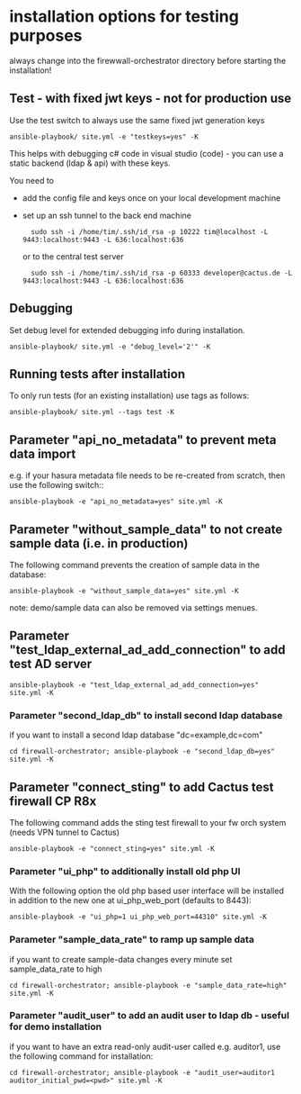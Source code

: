 # installation options for testing purposes

always change into the firewwall-orchestrator directory before starting the installation!

## Test - with fixed jwt keys - not for production use

Use the test switch to always use the same fixed jwt generation keys

```console
ansible-playbook/ site.yml -e "testkeys=yes" -K
```

This helps with debugging c# code in visual studio (code) - you can use a static backend (ldap & api) with these keys.

You need to
- add the config file and keys once on your local development machine
- set up an ssh tunnel to the back end machine

        sudo ssh -i /home/tim/.ssh/id_rsa -p 10222 tim@localhost -L 9443:localhost:9443 -L 636:localhost:636

    or to the central test server

        sudo ssh -i /home/tim/.ssh/id_rsa -p 60333 developer@cactus.de -L 9443:localhost:9443 -L 636:localhost:636

## Debugging

Set debug level for extended debugging info during installation.

```console
ansible-playbook/ site.yml -e "debug_level='2'" -K
```
## Running tests after installation

To only run tests (for an existing installation) use tags as follows:

```console
ansible-playbook/ site.yml --tags test -K
```

## Parameter "api_no_metadata" to prevent meta data import

e.g. if your hasura metadata file needs to be re-created from scratch, then use the following switch::

```console
ansible-playbook -e "api_no_metadata=yes" site.yml -K
```

## Parameter "without_sample_data" to not create sample data (i.e. in production)

The following command prevents the creation of sample data in the database:

```console
ansible-playbook -e "without_sample_data=yes" site.yml -K
```

note: demo/sample data can also be removed via settings menues.

## Parameter "test_ldap_external_ad_add_connection" to add test AD server

```console
ansible-playbook -e "test_ldap_external_ad_add_connection=yes" site.yml -K
```

### Parameter "second_ldap_db" to install second ldap database

if you want to install a second ldap database "dc=example,dc=com"

```console
cd firewall-orchestrator; ansible-playbook -e "second_ldap_db=yes" site.yml -K
```

## Parameter "connect_sting" to add Cactus test firewall CP R8x

The following command adds the sting test firewall to your fw orch system (needs VPN tunnel to Cactus)

```console
ansible-playbook -e "connect_sting=yes" site.yml -K
```

### Parameter "ui_php" to additionally install old php UI

With the following option the old php based user interface will be installed in addition to the new one at ui_php_web_port (defaults to 8443):

```console
ansible-playbook -e "ui_php=1 ui_php_web_port=44310" site.yml -K
```

### Parameter "sample_data_rate" to ramp up sample data

if you want to create sample-data changes every minute set sample_data_rate to high

```console
cd firewall-orchestrator; ansible-playbook -e "sample_data_rate=high" site.yml -K
```
### Parameter "audit_user" to add an audit user to ldap db - useful for demo installation

if you want to have an extra read-only audit-user called e.g. auditor1, use the following command for installation:

```console
cd firewall-orchestrator; ansible-playbook -e "audit_user=auditor1 auditor_initial_pwd=<pwd>" site.yml -K
```
